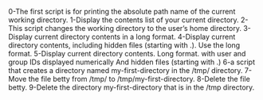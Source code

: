 0-The first script is for printing the absolute path name of the current working directory.
1-Display the contents list of your current directory.
2-This script  changes the working directory to the user’s home directory.
3-Display current directory contents in a long format.
4-Display current directory contents, including hidden files (starting with .). Use the long format.
5-Display current directory contents.
  Long format.
  with user and group IDs displayed numerically
  And hidden files (starting with .)
6-a script that creates a directory named my-first-directory in the /tmp/ directory.
7-Move the file betty from /tmp/ to /tmp/my-first-directory.
8-Delete the file betty.
9-Delete the directory my-first-directory that is in the /tmp directory.

